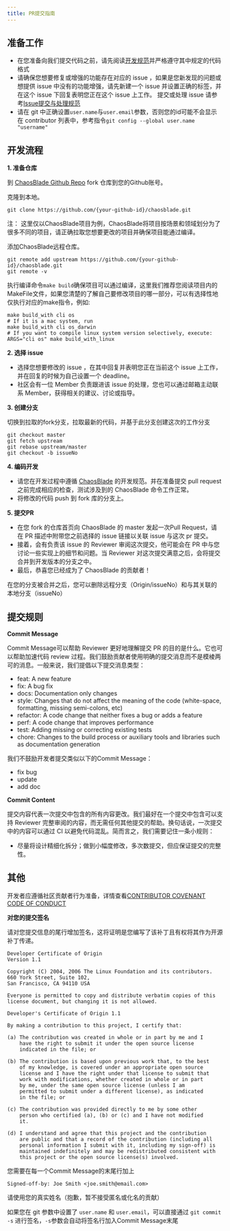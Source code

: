 ```yaml
---
title: PR提交指南
---
```


## 准备工作
* 在您准备向我们提交代码之前，请先阅读[开发规范](https://chaosblade.io/zh/docs/community/dev-standard)并严格遵守其中规定的代码格式
* 请确保您想要修复或增强的功能存在对应的 issue ，如果是您新发现的问题或想提供 issue 中没有的功能增强，请先新建一个 issue 并设置正确的标签，并在这个 issue 下回复表明您正在这个 issue 上工作。 提交或处理 issue 请参考[Issue提交与处理规范](https://chaosblade.io/zh/docs/community/issue-standard)
* 请在 git 中正确设置```user.name```与```user.email```参数，否则您的id可能不会显示在 contributor 列表中，参考指令```git config --global user.name "username"```

## 开发流程

**1. 准备仓库**

到 [ChaosBlade Github Repo](https://github.com/chaosblade-io/chaosblade) fork 仓库到您的Github账号。

克隆到本地。
```
git clone https://github.com/{your-github-id}/chaosblade.git
```
注： 这里仅以ChaosBlade项目为例，ChaosBlade将项目按场景和领域划分为了很多不同的项目，请正确拉取您想要更改的项目并确保项目能通过编译。

添加ChaosBlade远程仓库。
```
git remote add upstream https://github.com/{your-github-id}/chaosblade.git
git remote -v
```

执行编译命令```make build```确保项目可以通过编译，这里我们推荐您阅读项目内的MakeFile文件，如果您清楚的了解自己要修改项目的哪一部分，可以有选择性地仅执行对应的make指令，例如:
```
make build_with cli os
# If it is a mac system, run
make build_with cli os_darwin
# If you want to compile linux system version selectively, execute:
ARGS="cli os" make build_with_linux
```

**2. 选择 issue**

* 选择您想要修改的 issue ，在其中回复并表明您正在当前这个 issue 上工作，并在回复的时候为自己设置一个 deadline。
* 社区会有一位 Member 负责跟进该 issue 的处理，您也可以通过邮箱主动联系 Member，获得相关的建议、讨论或指导。

**3. 创建分支**

切换到拉取的fork分支，拉取最新的代码，并基于此分支创建这次的工作分支

```
git checkout master
git fetch upstream
git rebase upstream/master
git checkout -b issueNo
```

**4. 编码开发**
* 请您在开发过程中遵循 [ChaosBlade](https://chaosblade.io/zh/docs/community/dev-standard) 的开发规范。并在准备提交 pull request 之前完成相应的检查，测试涉及到的 ChaosBlade 命令工作正常。
* 将修改的代码 push 到 fork 库的分支上。

**5. 提交PR**

* 在您 fork 的仓库首页向 ChaosBlade 的 master 发起一次Pull Request，请在 PR 描述中附带您之前选择的 issue 链接以关联 issue 与这次 pr 提交。
* 接着，会有负责该 issue 的 Reviewer 审阅这次提交，他可能会在 PR 中与您讨论一些实现上的细节和问题。当 Reviewer 对这次提交满意之后，会将提交合并到开发版本的分支之中。
* 最后，恭喜您已经成为了 ChaosBlade 的贡献者！

在您的分支被合并之后，您可以删除远程分支（Origin/issueNo）和与其关联的本地分支（issueNo）


## 提交规则

**Commit Message**

Commit Message可以帮助 Reviewer 更好地理解提交 PR 的目的是什么。它也可以帮助加速代码 review 过程。我们鼓励贡献者使用明确的提交消息而不是模棱两可的消息。一般来说，我们提倡以下提交消息类型：

* feat: A new feature
* fix: A bug fix
* docs: Documentation only changes
* style: Changes that do not affect the meaning of the code (white-space, formatting, missing semi-colons, etc)
* refactor: A code change that neither fixes a bug or adds a feature
* perf: A code change that improves performance
* test: Adding missing or correcting existing tests
* chore: Changes to the build process or auxiliary tools and libraries such as documentation generation

我们不鼓励开发者提交类似以下的Commit Message：
* fix bug
* update
* add doc

**Commit Content**

提交内容代表一次提交中包含的所有内容更改。我们最好在一个提交中包含可以支持 Reviewer 完整审阅的内容，而无需任何其他提交的帮助。换句话说，一次提交中的内容可以通过 CI 以避免代码混乱。简而言之，我们需要记住一条小规则：
* 尽量将设计精细化拆分；做到小幅度修改，多次数提交，但应保证提交的完整性。


## 其他

开发者应遵循社区贡献者行为准备，详情查看[CONTRIBUTOR COVENANT CODE OF CONDUCT](https://github.com/chaosblade-io/chaosblade/blob/master/CODE_OF_CONDUCT.md)

**对您的提交签名**

请对您提交信息的尾行增加签名，这将证明是您编写了该补丁且有权将其作为开源补丁传递。

```
Developer Certificate of Origin
Version 1.1

Copyright (C) 2004, 2006 The Linux Foundation and its contributors.
660 York Street, Suite 102,
San Francisco, CA 94110 USA

Everyone is permitted to copy and distribute verbatim copies of this
license document, but changing it is not allowed.

Developer's Certificate of Origin 1.1

By making a contribution to this project, I certify that:

(a) The contribution was created in whole or in part by me and I
    have the right to submit it under the open source license
    indicated in the file; or

(b) The contribution is based upon previous work that, to the best
    of my knowledge, is covered under an appropriate open source
    license and I have the right under that license to submit that
    work with modifications, whether created in whole or in part
    by me, under the same open source license (unless I am
    permitted to submit under a different license), as indicated
    in the file; or

(c) The contribution was provided directly to me by some other
    person who certified (a), (b) or (c) and I have not modified
    it.

(d) I understand and agree that this project and the contribution
    are public and that a record of the contribution (including all
    personal information I submit with it, including my sign-off) is
    maintained indefinitely and may be redistributed consistent with
    this project or the open source license(s) involved.
```

您需要在每一个Commit Message的末尾行加上
```
Signed-off-by: Joe Smith <joe.smith@email.com>
```

请使用您的真实姓名（抱歉，暂不接受匿名或化名的贡献）

如果您在 git 参数中设置了 ```user.name``` 和 ```user.email```，可以直接通过 ```git commit -s``` 进行签名，```-s```参数会自动将签名行加入Commit Message末尾

